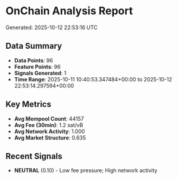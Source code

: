 # OnChain Analysis Report
Generated: 2025-10-12 22:53:16 UTC

## Data Summary
- **Data Points**: 96
- **Feature Points**: 96
- **Signals Generated**: 1
- **Time Range**: 2025-10-11 10:40:53.347484+00:00 to 2025-10-12 22:53:14.297594+00:00

## Key Metrics
- **Avg Mempool Count**: 44157
- **Avg Fee (30min)**: 1.2 sat/vB
- **Avg Network Activity**: 1.000
- **Avg Market Structure**: 0.635

## Recent Signals
- **NEUTRAL** (0.10) - Low fee pressure; High network activity
